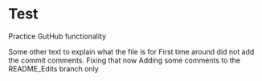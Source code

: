 # Test
Practice GutHub functionality

Some other text to explain what the file is for
First time around did not add the commit comments. Fixing that now
Adding some comments to the README_Edits branch only
